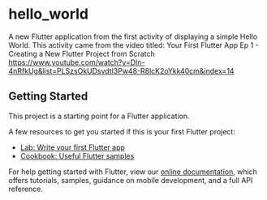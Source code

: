 # hello_world

A new Flutter application from the first activity of displaying a simple Hello World.
This activity came from the video titled: Your First Flutter App Ep 1 - Creating a New Flutter Project from Scratch
https://www.youtube.com/watch?v=DIn-4nRfkUg&list=PLSzsOkUDsvdtl3Pw48-R8lcK2oYkk40cm&index=14

## Getting Started

This project is a starting point for a Flutter application.

A few resources to get you started if this is your first Flutter project:

- [Lab: Write your first Flutter app](https://flutter.dev/docs/get-started/codelab)
- [Cookbook: Useful Flutter samples](https://flutter.dev/docs/cookbook)

For help getting started with Flutter, view our
[online documentation](https://flutter.dev/docs), which offers tutorials,
samples, guidance on mobile development, and a full API reference.
